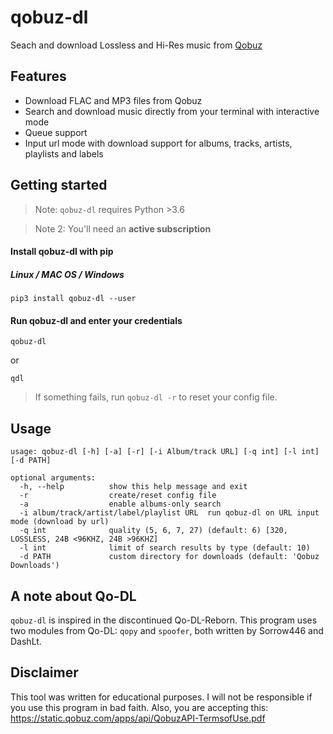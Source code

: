 # qobuz-dl
Seach and download Lossless and Hi-Res music from [Qobuz](https://www.qobuz.com/)

## Features

* Download FLAC and MP3 files from Qobuz
* Search and download music directly from your terminal with interactive mode
* Queue support
* Input url mode with download support for albums, tracks, artists, playlists and labels

## Getting started

> Note: `qobuz-dl` requires Python >3.6

> Note 2: You'll need an **active subscription**

#### Install qobuz-dl with pip
##### Linux / MAC OS / Windows
```
pip3 install qobuz-dl --user
```
#### Run qobuz-dl and enter your credentials
```
qobuz-dl
```
or
```
qdl
```

> If something fails, run `qobuz-dl -r` to reset your config file.

## Usage
```
usage: qobuz-dl [-h] [-a] [-r] [-i Album/track URL] [-q int] [-l int] [-d PATH]

optional arguments:
  -h, --help          show this help message and exit
  -r                  create/reset config file
  -a                  enable albums-only search
  -i album/track/artist/label/playlist URL  run qobuz-dl on URL input mode (download by url)
  -q int              quality (5, 6, 7, 27) (default: 6) [320, LOSSLESS, 24B <96KHZ, 24B >96KHZ]
  -l int              limit of search results by type (default: 10)
  -d PATH             custom directory for downloads (default: 'Qobuz Downloads')
```
## A note about Qo-DL
`qobuz-dl` is inspired in the discontinued Qo-DL-Reborn. This program uses two modules from Qo-DL: `qopy` and `spoofer`, both written by Sorrow446 and DashLt.
## Disclaimer
This tool was written for educational purposes. I will not be responsible if you use this program in bad faith.
Also, you are accepting this: https://static.qobuz.com/apps/api/QobuzAPI-TermsofUse.pdf
